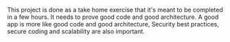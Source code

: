 This project is done as a take home exercise that it's meant to be completed in a few hours. It needs to prove good code and good architecture. A good app is more like good code and good architecture, Security best practices, 
secure coding and scalability are also important.
